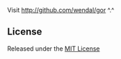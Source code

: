 Visit http://github.com/wendal/gor
^.^
## License

Released under the [MIT License](http://www.opensource.org/licenses/MIT)

